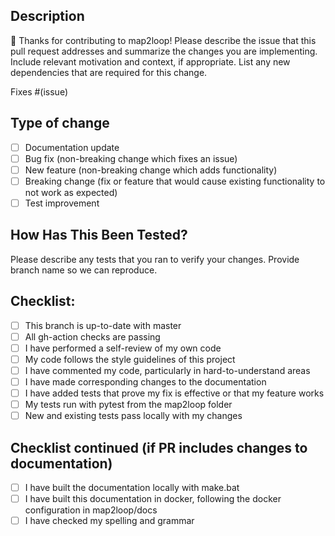 ## Description

📝 Thanks for contributing to map2loop! 
Please describe the issue that this pull request addresses and summarize the changes you are implementing. 
Include relevant motivation and context, if appropriate. 
List any new dependencies that are required for this change.

Fixes #(issue)

## Type of change

- [ ] Documentation update
- [ ] Bug fix (non-breaking change which fixes an issue)
- [ ] New feature (non-breaking change which adds functionality)
- [ ] Breaking change (fix or feature that would cause existing functionality to not work as expected)
- [ ] Test improvement

## How Has This Been Tested?

Please describe any tests that you ran to verify your changes. 
Provide branch name so we can reproduce.

## Checklist:

- [ ] This branch is up-to-date with master
- [ ] All gh-action checks are passing
- [ ] I have performed a self-review of my own code
- [ ] My code follows the style guidelines of this project
- [ ] I have commented my code, particularly in hard-to-understand areas
- [ ] I have made corresponding changes to the documentation
- [ ] I have added tests that prove my fix is effective or that my feature works
- [ ] My tests run with pytest from the map2loop folder
- [ ] New and existing tests pass locally with my changes

## Checklist continued (if PR includes changes to documentation) 
- [ ] I have built the documentation locally with make.bat
- [ ] I have built this documentation in docker, following the docker configuration in map2loop/docs
- [ ] I have checked my spelling and grammar
